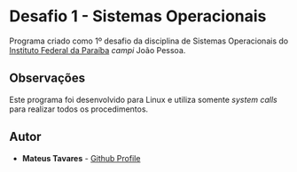 # Desafio 1 - Sistemas Operacionais
Programa criado como 1º desafio da disciplina de Sistemas Operacionais do [Instituto Federal da Paraíba](http://ifpb.edu.br/) *campi* João Pessoa.

## Observações

Este programa foi desenvolvido para Linux e utiliza somente *system calls* para realizar todos os procedimentos.

## Autor

* **Mateus Tavares** - [Github Profile](https://github.com/matthtavares)